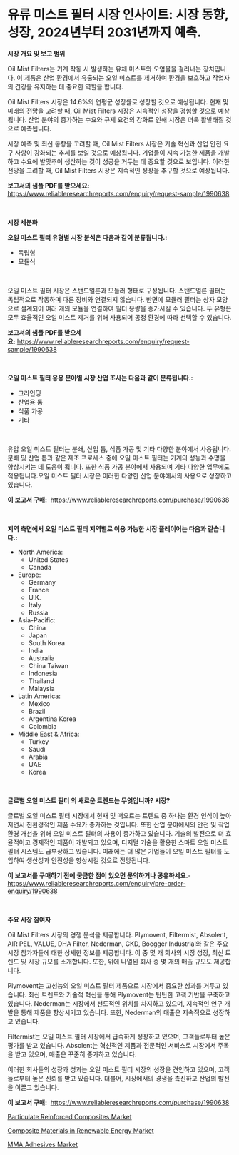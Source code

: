 <p><h1>유류 미스트 필터 시장 인사이트: 시장 동향, 성장, 2024년부터 2031년까지 예측.</h1></p><p><strong>시장 개요 및 보고 범위</strong></p>
<p><p>Oil Mist Filters는 기계 작동 시 발생하는 유체 미스트와 오염물을 걸러내는 장치입니다. 이 제품은 산업 환경에서 유출되는 오일 미스트를 제거하여 환경을 보호하고 작업자의 건강을 유지하는 데 중요한 역할을 합니다.</p><p>Oil Mist Filters 시장은 14.6%의 연평균 성장률로 성장할 것으로 예상됩니다. 현재 및 미래의 전망을 고려할 때, Oil Mist Filters 시장은 지속적인 성장을 경험할 것으로 예상됩니다. 산업 분야의 증가하는 수요와 규제 요건의 강화로 인해 시장은 더욱 활발해질 것으로 예측됩니다.</p><p>시장 예측 및 최신 동향을 고려할 때, Oil Mist Filters 시장은 기술 혁신과 산업 안전 요구 사항이 강화되는 추세를 보일 것으로 예상됩니다. 기업들이 지속 가능한 제품을 개발하고 수요에 발맞추어 생산하는 것이 성공을 거두는 데 중요할 것으로 보입니다. 이러한 전망을 고려할 때, Oil Mist Filters 시장은 지속적인 성장을 추구할 것으로 예상됩니다.</p></p>
<p><strong>보고서의 샘플 PDF를 받으세요:</strong> <a href="https://www.reliableresearchreports.com/enquiry/request-sample/1990638">https://www.reliableresearchreports.com/enquiry/request-sample/1990638</a></p>
<p>&nbsp;</p>
<p><strong>시장 세분화</strong></p>
<p><strong>오일 미스트 필터 유형별 시장 분석은 다음과 같이 분류됩니다.:</strong></p>
<p><ul><li>독립형</li><li>모듈식</li></ul></p>
<p>&nbsp;</p>
<p><p>오일 미스트 필터 시장은 스탠드얼론과 모듈러 형태로 구성됩니다. 스탠드얼론 필터는 독립적으로 작동하며 다른 장비와 연결되지 않습니다. 반면에 모듈러 필터는 상자 모양으로 설계되어 여러 개의 모듈을 연결하여 필터 용량을 증가시킬 수 있습니다. 두 유형은 모두 효율적인 오일 미스트 제거를 위해 사용되며 공정 환경에 따라 선택할 수 있습니다.</p></p>
<p><strong>보고서의 샘플 PDF를 받으세요:</strong>&nbsp;<a href="https://www.reliableresearchreports.com/enquiry/request-sample/1990638">https://www.reliableresearchreports.com/enquiry/request-sample/1990638</a></p>
<p>&nbsp;</p>
<p><strong> 오일 미스트 필터 응용 분야별 시장 산업 조사는 다음과 같이 분류됩니다.:</strong></p>
<p><ul><li>그라인딩</li><li>산업용 톱</li><li>식품 가공</li><li>기타</li></ul></p>
<p>&nbsp;</p>
<p><p>유압 오일 미스트 필터는 분쇄, 산업 톱, 식품 가공 및 기타 다양한 분야에서 사용됩니다. 분쇄 및 산업 톱과 같은 제조 프로세스 중에 오일 미스트 필터는 기계의 성능과 수명을 향상시키는 데 도움이 됩니다. 또한 식품 가공 분야에서 사용되며 기타 다양한 업무에도 적용됩니다.오일 미스트 필터 시장은 이러한 다양한 산업 분야에서의 사용으로 성장하고 있습니다.</p></p>
<p><strong>이 보고서 구매:</strong>&nbsp; <a href="https://www.reliableresearchreports.com/purchase/1990638">https://www.reliableresearchreports.com/purchase/1990638</a></p>
<p>&nbsp;</p>
<p><strong>지역 측면에서 오일 미스트 필터 지역별로 이용 가능한 시장 플레이어는 다음과 같습니다.:</strong></p>
<p><ul>
    <li>
        North America:
        <ul>
            <li>United States</li>
            <li>Canada</li>
        </ul>
    </li>
    <li>
        Europe:
        <ul>
            <li>Germany</li>
            <li>France</li>
            <li>U.K.</li>
            <li>Italy</li>
            <li>Russia</li>
        </ul>
    </li>
    <li>
        Asia-Pacific:
        <ul>
            <li>China</li>
            <li>Japan</li>
            <li>South Korea</li>
            <li>India</li>
            <li>Australia</li>
            <li>China Taiwan</li>
            <li>Indonesia</li>
            <li>Thailand</li>
            <li>Malaysia</li>
        </ul>
    </li>
    <li>
        Latin America:
        <ul>
            <li>Mexico</li>
            <li>Brazil</li>
            <li>Argentina Korea</li>
            <li>Colombia</li>
        </ul>
    </li>
    <li>
        Middle East & Africa:
        <ul>
            <li>Turkey</li>
            <li>Saudi</li>
            <li>Arabia</li>
            <li>UAE</li>
            <li>Korea</li>
        </ul>
    </li>
    </ul></p>
<p>&nbsp;</p>
<p><strong>글로벌 오일 미스트 필터 의 새로운 트렌드는 무엇입니까? 시장?</strong></p>
<p><p>글로벌 오일 미스트 필터 시장에서 현재 및 떠오르는 트렌드 중 하나는 환경 인식이 높아지면서 친환경적인 제품 수요가 증가하는 것입니다. 또한 산업 분야에서의 안전 및 작업 환경 개선을 위해 오일 미스트 필터의 사용이 증가하고 있습니다. 기술의 발전으로 더 효율적이고 경제적인 제품이 개발되고 있으며, 디지털 기술을 활용한 스마트 오일 미스트 필터 시스템도 급부상하고 있습니다. 미래에는 더 많은 기업들이 오일 미스트 필터를 도입하여 생산성과 안전성을 향상시킬 것으로 전망됩니다.</p></p>
<p><strong>이 보고서를 구매하기 전에 궁금한 점이 있으면 문의하거나 공유하세요.</strong>- <a href="https://www.reliableresearchreports.com/enquiry/pre-order-enquiry/1990638">https://www.reliableresearchreports.com/enquiry/pre-order-enquiry/1990638</a></p>
<p>&nbsp;</p>
<p><strong>주요 시장 참여자</strong></p>
<p><p>Oil Mist Filters 시장의 경쟁 분석을 제공합니다. Plymovent, Filtermist, Absolent, AIR PEL, VALUE, DHA Filter, Nederman, CKD, Boegger Industrial와 같은 주요 시장 참가자들에 대한 상세한 정보를 제공합니다. 이 중 몇 개 회사의 시장 성장, 최신 트렌드 및 시장 규모를 소개합니다. 또한, 위에 나열된 회사 중 몇 개의 매출 규모도 제공합니다.</p><p>Plymovent는 고성능의 오일 미스트 필터 제품으로 시장에서 중요한 성과를 거두고 있습니다. 최신 트렌드와 기술적 혁신을 통해 Plymovent는 탄탄한 고객 기반을 구축하고 있습니다. Nederman는 시장에서 선도적인 위치를 차지하고 있으며, 지속적인 연구 개발을 통해 제품을 향상시키고 있습니다. 또한, Nederman의 매출은 지속적으로 성장하고 있습니다.</p><p>Filtermist는 오일 미스트 필터 시장에서 급속하게 성장하고 있으며, 고객들로부터 높은 평가를 받고 있습니다. Absolent는 혁신적인 제품과 전문적인 서비스로 시장에서 주목을 받고 있으며, 매출은 꾸준히 증가하고 있습니다.</p><p>이러한 회사들의 성장과 성과는 오일 미스트 필터 시장의 성장을 견인하고 있으며, 고객들로부터 높은 신뢰를 받고 있습니다. 더불어, 시장에서의 경쟁을 촉진하고 산업의 발전을 이끌고 있습니다.</p></p>
<p><strong>이 보고서 구매:</strong>&nbsp;&nbsp;<a href="https://www.reliableresearchreports.com/purchase/1990638">https://www.reliableresearchreports.com/purchase/1990638</a></p>
<p><p><a href="https://unruly-ladybug-44b.notion.site/Particulate-Reinforced-Composites-Market-Size-Focuses-on-Market-Dynamics-In-Depth-Analysis-and-Futu-3542eb23c11841b794cb8a420b6abc18">Particulate Reinforced Composites Market</a></p><p><a href="https://cute-banjo-8ca.notion.site/Composite-Materials-in-Renewable-Energy-Market-Analysis-Examines-its-Scope-on-Growth-Opportunities--2e6b0977002546ae827da7f98afd1ca8">Composite Materials in Renewable Energy Market</a></p><p><a href="https://shimmer-gardenia-37a.notion.site/MMA-Adhesives-Market-Size-Share-Trends-Analysis-Report-By-Material-By-Type-By-End-user-By-Regi-c15656f8100542d98181c94da2bec510">MMA Adhesives Market</a></p></p>
